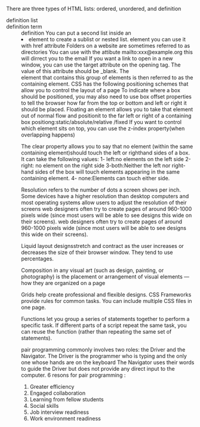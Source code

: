 There are three types of HTML lists: ordered, unordered, and definition
<dl> definition list
<dt> definition term
<dd> definition
You can put a second list inside an <li> element to create a sublist or nested list.
<a> element you can use it with href attribute 
 Folders on a website are sometimes referred to as directories
You can use <a> with the attibute mailto:xxx@example.org this will dirrect you to the email 
If you want a link to open in a new window, you can use the target attribute on the opening <a> tag. The value of this attribute should be _blank.
The <div> element that contains this group of elements is then referred to as the containing element.
CSS has the following positioning schemes that allow you to control
the layout of a page
To indicate where a box should be positioned, you may also need to use
box offset properties to tell the browser how far from the top or bottom
and left or right it should be placed.
Floating an element allows you to take that element out of normal flow and positionit to the far left or right of a containing box
positiong:static/absolute/relative /fixed
If you want to control which element sits on top, you can use the z-index property(when overlapping happens)

The clear property allows you to say that no element (within
the same containing element)should touch the left or righthand sides of a box. It can take the following values:
1- left:no elements on the left side 
2-right: no element on the right side
3-both:Neither the left nor right-hand sides of the box will touch elements appearing in the same containing element.
4- none:Elements can touch either side.

Resolution refers to the number of dots a screen shows per inch. Some
devices have a higher resolution than desktop computers and most
operating systems allow users to adjust the resolution of their screens
web
designers often try to create pages of around 960-1000 pixels wide
(since most users will be able to see designs this wide on their screens).
web designers often try to create pages of around 960-1000 pixels wide
(since most users will be able to see designs this wide on their screens).

Liquid layout designsstretch and contract as the user increases or decreases the size of their browser window. They tend to use percentages.

Composition in any visual art (such as design, painting, or photography)
is the placement or arrangement of visual elements — how they are
organized on a page

Grids help create professional and flexible designs.
 CSS Frameworks provide rules for common tasks.
 You can include multiple CSS files in one page.

Functions let you group a series of statements together to perform a
specific task. If different parts of a script repeat the same task, you can reuse the function (rather than repeating the same set of statements). 

pair programming commonly involves two roles: the Driver and the Navigator. The Driver is the programmer who is typing and the only one whose hands are on the keyboard
The Navigator uses their words to guide the Driver but does not provide any direct input to the computer.
6 resons for pair programming :
1. Greater efficiency
2. Engaged collaboration
3. Learning from fellow students
4. Social skills
5. Job interview readiness
6. Work environment readiness

